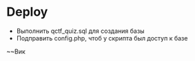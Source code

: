 # Deploy  
* Выполнить qctf_quiz.sql для создания базы
* Подправить config.php, чтоб у скрипта был доступ к базе

~~Вик
